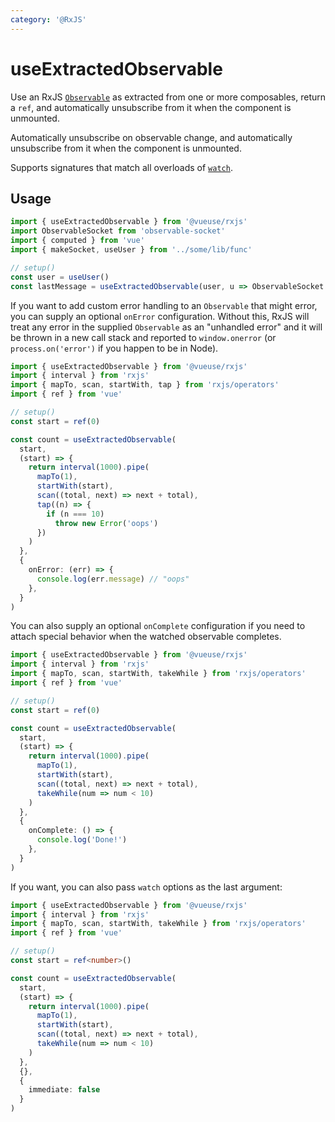 ```yaml
---
category: '@RxJS'
---
```


# useExtractedObservable

Use an RxJS [`Observable`](https://rxjs.dev/guide/observable) as extracted from one or more composables, return a `ref`,
and automatically unsubscribe from it when the component is unmounted.

Automatically unsubscribe on observable change, and automatically unsubscribe from it when the component is unmounted.

Supports signatures that match all overloads
of [`watch`](https://vuejs.org/guide/essentials/watchers.html#basic-example).

## Usage

<!-- TODO: import rxjs error if enable twoslash -->

```ts no-twoslash
import { useExtractedObservable } from '@vueuse/rxjs'
import ObservableSocket from 'observable-socket'
import { computed } from 'vue'
import { makeSocket, useUser } from '../some/lib/func'

// setup()
const user = useUser()
const lastMessage = useExtractedObservable(user, u => ObservableSocket.create(makeSocket(u.id)).down)
```

If you want to add custom error handling to an `Observable` that might error, you can supply an optional `onError`
configuration. Without this, RxJS will treat any error in the supplied `Observable` as an "unhandled error" and it will
be thrown in a new call stack and reported to `window.onerror` (or `process.on('error')` if you happen to be in Node).

```ts no-twoslash
import { useExtractedObservable } from '@vueuse/rxjs'
import { interval } from 'rxjs'
import { mapTo, scan, startWith, tap } from 'rxjs/operators'
import { ref } from 'vue'

// setup()
const start = ref(0)

const count = useExtractedObservable(
  start,
  (start) => {
    return interval(1000).pipe(
      mapTo(1),
      startWith(start),
      scan((total, next) => next + total),
      tap((n) => {
        if (n === 10)
          throw new Error('oops')
      })
    )
  },
  {
    onError: (err) => {
      console.log(err.message) // "oops"
    },
  }
)
```

You can also supply an optional `onComplete` configuration if you need to attach special behavior when the watched
observable completes.

```ts no-twoslash
import { useExtractedObservable } from '@vueuse/rxjs'
import { interval } from 'rxjs'
import { mapTo, scan, startWith, takeWhile } from 'rxjs/operators'
import { ref } from 'vue'

// setup()
const start = ref(0)

const count = useExtractedObservable(
  start,
  (start) => {
    return interval(1000).pipe(
      mapTo(1),
      startWith(start),
      scan((total, next) => next + total),
      takeWhile(num => num < 10)
    )
  },
  {
    onComplete: () => {
      console.log('Done!')
    },
  }
)
```

If you want, you can also pass `watch` options as the last argument:

```ts no-twoslash
import { useExtractedObservable } from '@vueuse/rxjs'
import { interval } from 'rxjs'
import { mapTo, scan, startWith, takeWhile } from 'rxjs/operators'
import { ref } from 'vue'

// setup()
const start = ref<number>()

const count = useExtractedObservable(
  start,
  (start) => {
    return interval(1000).pipe(
      mapTo(1),
      startWith(start),
      scan((total, next) => next + total),
      takeWhile(num => num < 10)
    )
  },
  {},
  {
    immediate: false
  }
)
```
